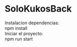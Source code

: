 # SoloKukosBack
Instalacion dependencias:<br />
npm install<br />
Iniciar el proyecto:<br />
npm run start
